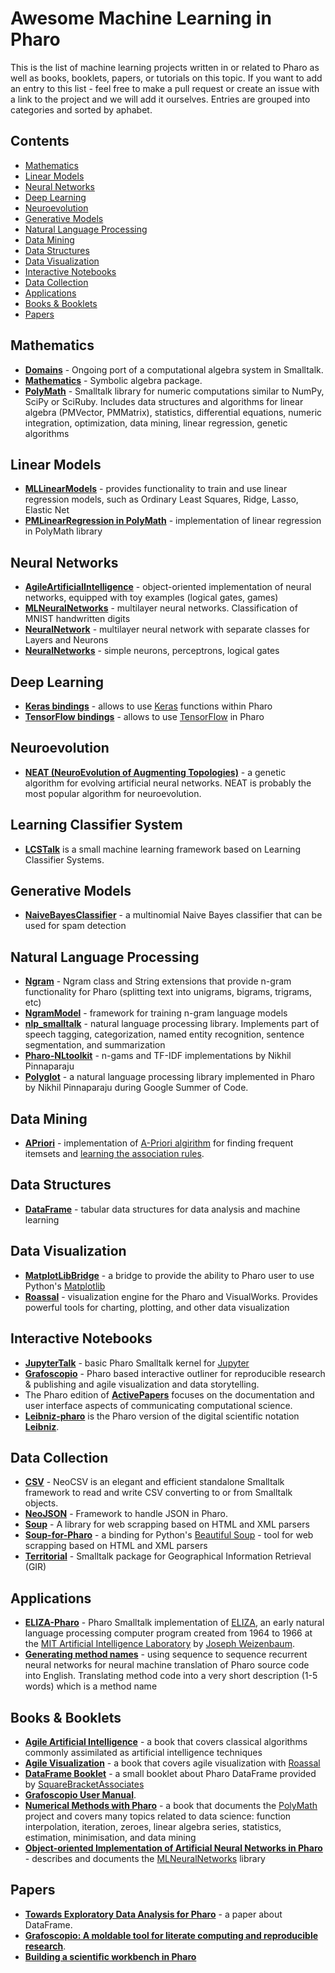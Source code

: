 # Awesome Machine Learning in Pharo

This is the list of machine learning projects written in or related to Pharo as well as books, booklets, papers, or tutorials on this topic. If you want to add an entry to this list - feel free to make a pull request or create an issue with a link to the project and we will add it ourselves. Entries are grouped into categories and sorted by aphabet.

## Contents

* [Mathematics](#mathematics)
* [Linear Models](#linear-models)
* [Neural Networks](#neural-networks)
* [Deep Learning](#deep-learning)
* [Neuroevolution](#neuroevolution)
* [Generative Models](#generative-models)
* [Natural Language Processing](#natural-language-processing)
* [Data Mining](#data-mining)
* [Data Structures](#data-structures)
* [Data Visualization](#data-visualization)
* [Interactive Notebooks](#interactive-notebooks)
* [Data Collection](#data-collection)
* [Applications](#applications)
* [Books & Booklets](#books--booklets)
* [Papers](#papers)

## Mathematics

* **[Domains](https://github.com/PolyMathOrg/Domains)** - Ongoing port of a computational algebra system in Smalltalk.
* **[Mathematics](https://github.com/grpistoia/Mathemagics)** - Symbolic algebra package.
* **[PolyMath](https://github.com/PolyMathOrg/PolyMath)** - Smalltalk library for numeric computations similar to NumPy, SciPy or SciRuby. Includes data structures and algorithms for linear algebra (PMVector, PMMatrix), statistics, differential equations, numeric integration, optimization, data mining, linear regression, genetic algorithms

## Linear Models

* **[MLLinearModels](https://github.com/AndriySkol/MLLinearModels)** - provides functionality to train and use linear regression models, such as Ordinary Least Squares, Ridge, Lasso, Elastic Net
* **[PMLinearRegression in PolyMath](https://github.com/PolyMathOrg/PolyMath)** - implementation of linear regression in PolyMath library

## Neural Networks

* **[AgileArtificialIntelligence](http://smalltalkhub.com/#!/~abergel/AgileArtificialIntelligence)** - object-oriented implementation of neural networks, equipped with toy examples (logical gates, games)
* **[MLNeuralNetworks](https://github.com/olekscode/MLNeuralNetwork)** - multilayer neural networks. Classification of MNIST handwritten digits
* **[NeuralNetwork](https://github.com/vanor/NeuralNetwork)** - multilayer neural network with separate classes for Layers and Neurons
* **[NeuralNetworks](http://smalltalkhub.com/#!/~abergel/NeuralNetworks)** - simple neurons, perceptrons, logical gates

## Deep Learning

* **[Keras bindings](https://github.com/ObjectProfile/KerasWrapper)** - allows to use [Keras](https://keras.io/) functions within Pharo
* **[TensorFlow bindings](https://github.com/PolyMathOrg/libtensorflow-pharo-bindings)** - allows to use [TensorFlow](https://www.tensorflow.org/) in Pharo

## Neuroevolution

* **[NEAT (NeuroEvolution of Augmenting Topologies)](https://github.com/bergel/NEAT)** - a genetic algorithm for evolving artificial neural networks. NEAT is probably the most popular algorithm for neuroevolution.

## Learning Classifier System

* **[LCSTalk](http://www.squeaksource.com/LCSTalk.html)** is a small machine learning framework based on Learning Classifier Systems. 

## Generative Models

* **[NaiveBayesClassifier](https://github.com/olekscode/NaiveBayesClassifier)** - a multinomial Naive Bayes classifier that can be used for spam detection

## Natural Language Processing

* **[Ngram](https://github.com/olekscode/Ngram)** - Ngram class and String extensions that provide n-gram functionality for Pharo (splitting text into unigrams, bigrams, trigrams, etc)
* **[NgramModel](https://github.com/olekscode/NgramModel)** - framework for training n-gram language models
* **[nlp_smalltalk](https://github.com/mark-watson/nlp_smalltalk)** - natural language processing library. Implements part of speech tagging, categorization, named entity recognition, sentence segmentation, and summarization
* **[Pharo-NLtoolkit](https://github.com/nikhilpinnaparaju/Pharo-NLtoolkit)** - n-gams and TF-IDF implementations by Nikhil Pinnaparaju
* **[Polyglot](https://github.com/PolyMathOrg/Polyglot)** - a natural language processing library implemented in Pharo by Nikhil Pinnaparaju during Google Summer of Code.

## Data Mining

* **[APriori](https://github.com/olekscode/APriori)** - implementation of [A-Priori algirithm](https://en.wikipedia.org/wiki/Apriori_algorithm) for finding frequent itemsets and [learning the association rules](https://en.wikipedia.org/wiki/Association_rule_learning).

## Data Structures

* **[DataFrame](https://github.com/PolyMathOrg/DataFrame)** - tabular data structures for data analysis and machine learning

## Data Visualization

* **[MatplotLibBridge](https://github.com/juliendelplanque/MatplotLibBridge)** - a bridge to provide the ability to Pharo user to use Python's [Matplotlib](https://matplotlib.org/)
* **[Roassal](https://github.com/ObjectProfile/Roassal2)** - visualization engine for the Pharo and VisualWorks. Provides powerful tools for charting, plotting, and other data visualization

## Interactive Notebooks

* **[JupyterTalk](https://github.com/jmari/JupyterTalk)** - basic Pharo Smalltalk kernel for [Jupyter](http://jupyter.org/)
* **[Grafoscopio](https://mutabit.com/grafoscopio/index.en.html)** - Pharo based interactive outliner for reproducible research & publishing and agile visualization and data storytelling.
* The Pharo edition of **[ActivePapers](https://github.com/activepapers/activepapers-pharo)** focuses on the documentation and user interface aspects of communicating computational science.
* **[Leibniz-pharo](https://github.com/khinsen/leibniz-pharo)** is the Pharo version of the digital scientific notation **[Leibniz](https://github.com/khinsen/leibniz)**.

## Data Collection

* **[CSV](https://github.com/svenvc/NeoCSV)** - NeoCSV is an elegant and efficient standalone Smalltalk framework to read and write CSV converting to or from Smalltalk objects.
* **[NeoJSON](https://github.com/svenvc/NeoJSON)** - Framework to handle JSON in Pharo.
* **[Soup](https://github.com/Ducasse/Soup)** - A library for web scrapping based on HTML and XML parsers
* **[Soup-for-Pharo](https://github.com/seandenigris/Soup-for-Pharo)** - a binding for Python's [Beautiful Soup](https://www.crummy.com/software/BeautifulSoup/) - tool for web scrapping based on HTML and XML parsers
* **[Territorial](https://github.com/hernanmd/Territorial)** - Smalltalk package for Geographical Information Retrieval (GIR)

## Applications

* **[ELIZA-Pharo](https://github.com/brackendev/ELIZA-Pharo)** - Pharo Smalltalk implementation of [ELIZA](https://en.wikipedia.org/wiki/ELIZA), an early natural language processing computer program created from 1964 to 1966 at the [MIT Artificial Intelligence Laboratory](https://www.csail.mit.edu/) by [Joseph Weizenbaum](https://en.wikipedia.org/wiki/Joseph_Weizenbaum).
* **[Generating method names](https://github.com/ObjectProfile/GeneratingMethodNames)** - using sequence to sequence recurrent neural networks for neural machine translation of Pharo source code into English. Translating method code into a very short description (1-5 words) which is a method name

## Books & Booklets

* **[Agile Artificial Intelligence](https://agileartificialintelligence.github.io/)** - a book that covers classical algorithms commonly assimilated as artificial intelligence techniques
* **[Agile Visualization](http://agilevisualization.com/)** - a book that covers agile visualization with [Roassal](https://github.com/ObjectProfile/Roassal2)
* **[DataFrame Booklet](https://github.com/SquareBracketAssociates/Booklet-DataFrame)** - a small booklet about Pharo DataFrame provided by [SquareBracketAssociates](https://github.com/SquareBracketAssociates)
* **[Grafoscopio User Manual](https://zenodo.org/record/1974261)**.
* **[Numerical Methods with Pharo](https://books.pharo.org/numerical-methods/)** - a book that documents the [PolyMath](https://github.com/PolyMathOrg/PolyMath) project and covers many topics related to data science: function interpolation, iteration, zeroes, linear algebra series, statistics, estimation, minimisation, and data mining
* **[Object-oriented Implementation of Artificial Neural Networks in Pharo](https://github.com/olekscode/MLNeuralNetwork-Doc)** - describes and documents the [MLNeuralNetworks](https://github.com/olekscode/MLNeuralNetwork) library

## Papers

* **[Towards Exploratory Data Analysis for Pharo](https://dl.acm.org/citation.cfm?id=3139918)** - a paper about DataFrame.
* **[Grafoscopio: A moldable tool for literate computing and reproducible research](http://joss.theoj.org/papers/c92ed13fa746bc681081f9b31678841b)**.
* **[Building a scientific workbench in Pharo](https://hal.archives-ouvertes.fr/hal-02533110/)**
